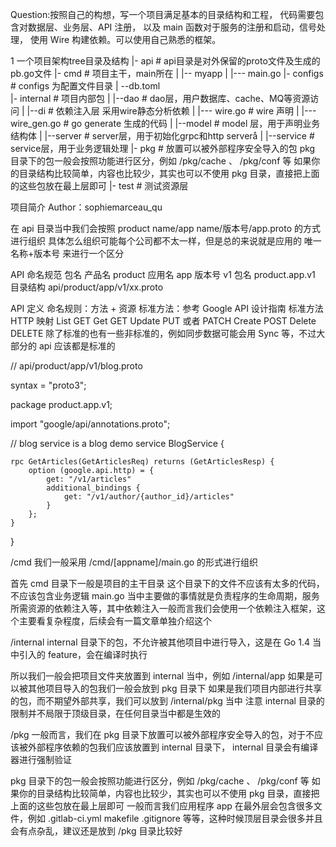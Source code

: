 Question:按照自己的构想，写一个项目满足基本的目录结构和工程，
代码需要包含对数据层、业务层、API 注册，
以及 main 函数对于服务的注册和启动，信号处理，
使用 Wire 构建依赖。可以使用自己熟悉的框架。

1 一个项目架构tree目录及结构
|- api                  # api目录是对外保留的proto文件及生成的pb.go文件
|- cmd		        # 项目主干，main所在
|   |-- myapp
|      |--- main.go
|- configs		 # configs 为配置文件目录
| --db.toml					
|- internal              # 项目内部包
|   |--dao               # dao层，用户数据库、cache、MQ等资源访问
|   |--di	         # 依赖注入层 采用wire静态分析依赖
|      |--- wire.go      # wire 声明
|      |--- wire_gen.go  # go generate 生成的代码
|   |--model		 # model 层，用于声明业务结构体
|   |--server            # server层，用于初始化grpc和http serverå
|   |--service           # service层，用于业务逻辑处理
|- pkg                   # 放置可以被外部程序安全导入的包  pkg 目录下的包一般会按照功能进行区分，例如 /pkg/cache 、 /pkg/conf 等
如果你的目录结构比较简单，内容也比较少，其实也可以不使用 pkg 目录，直接把上面的这些包放在最上层即可
|- test                  # 测试资源层






项目简介
Author：sophiemarceau_qu



在 api 目录当中我们会按照 product name/app name/版本号/app.proto 的方式进行组织
具体怎么组织可能每个公司都不太一样，但是总的来说就是应用的 唯一名称+版本号 来进行一个区分

API 命名规范
包名
产品名	product
应用名	app
版本号	v1
包名	product.app.v1
目录结构	api/product/app/v1/xx.proto

API 定义
命名规则：方法 + 资源
标准方法：参考 Google API 设计指南
标准方法	HTTP 映射
List	GET
Get	GET
Update	PUT 或者 PATCH
Create	POST
Delete	DELETE
除了标准的也有一些非标准的，例如同步数据可能会用 Sync 等，不过大部分的 api 应该都是标准的

// api/product/app/v1/blog.proto

syntax = "proto3";

package product.app.v1;

import "google/api/annotations.proto";

// blog service is a blog demo
service BlogService {

	rpc GetArticles(GetArticlesReq) returns (GetArticlesResp) {
		option (google.api.http) = {
			get: "/v1/articles"
			additional_bindings {
				get: "/v1/author/{author_id}/articles"
			}
		};
	}
}


/cmd
我们一般采用 /cmd/[appname]/main.go 的形式进行组织

首先 cmd 目录下一般是项目的主干目录
这个目录下的文件不应该有太多的代码，不应该包含业务逻辑
main.go 当中主要做的事情就是负责程序的生命周期，服务所需资源的依赖注入等，其中依赖注入一般而言我们会使用一个依赖注入框架，这个主要看复杂程度，后续会有一篇文章单独介绍这个

/internal
internal 目录下的包，不允许被其他项目中进行导入，这是在 Go 1.4 当中引入的 feature，会在编译时执行

所以我们一般会把项目文件夹放置到 internal 当中，例如 /internal/app
如果是可以被其他项目导入的包我们一般会放到 pkg 目录下
如果是我们项目内部进行共享的包，而不期望外部共享，我们可以放到 /internal/pkg 当中
注意 internal 目录的限制并不局限于顶级目录，在任何目录当中都是生效的

/pkg
一般而言，我们在 pkg 目录下放置可以被外部程序安全导入的包，对于不应该被外部程序依赖的包我们应该放置到 internal 目录下， internal 目录会有编译器进行强制验证

pkg 目录下的包一般会按照功能进行区分，例如 /pkg/cache 、 /pkg/conf 等
如果你的目录结构比较简单，内容也比较少，其实也可以不使用 pkg 目录，直接把上面的这些包放在最上层即可
一般而言我们应用程序 app 在最外层会包含很多文件，例如 .gitlab-ci.yml makefile .gitignore 等等，这种时候顶层目录会很多并且会有点杂乱，建议还是放到 /pkg 目录比较好
